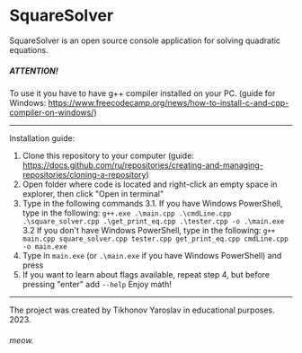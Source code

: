 # SquareSolver
SquareSolver is an open source console application for solving quadratic equations.

##### ATTENTION! 
To use it you have to have g++ compiler installed on your PC. (guide for Windows: https://www.freecodecamp.org/news/how-to-install-c-and-cpp-compiler-on-windows/)
***
Installation guide:
1. Clone this repository to your computer (guide: https://docs.github.com/ru/repositories/creating-and-managing-repositories/cloning-a-repository)
2. Open folder where code is located and right-click an empty space in explorer, then click "Open in terminal"
3. Type in the following commands
3.1. If you have Windows PowerShell, type in the following:
  `g++.exe .\main.cpp .\cmdLine.cpp .\square_solver.cpp .\get_print_eq.cpp .\tester.cpp -o .\main.exe`
3.2 If you don't have Windows PowerShell, type in the following: 
  `g++ main.cpp square_solver.cpp tester.cpp get_print_eq.cpp cmdLine.cpp -o main.exe`
5. Type in `main.exe` (or `.\main.exe` if you have Windows PowerShell) and press 
6. If you want to learn about flags available, repeat step 4, but before pressing "enter" add `--help`
Enjoy math!
***
The project was created by Tikhonov Yaroslav in educational purposes. 
2023.

###### meow. 
